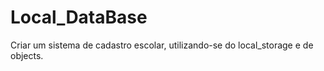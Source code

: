 # Local_DataBase
Criar um sistema de cadastro escolar, utilizando-se do local_storage e de objects. 
